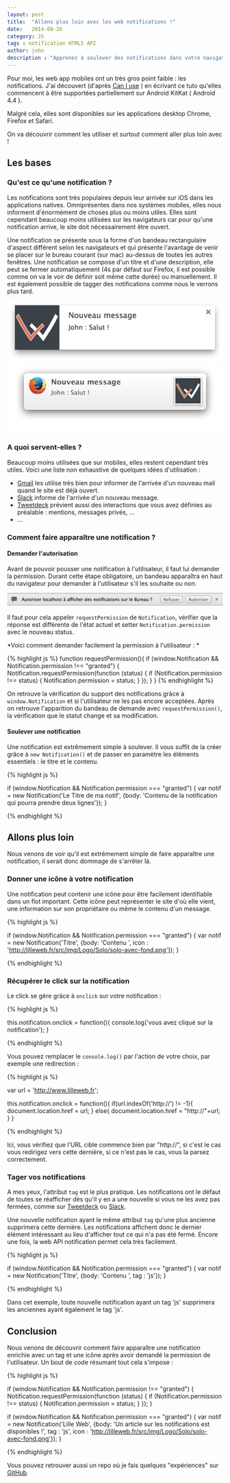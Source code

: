 ```yaml
---
layout: post
title:  "Allons plus loin avec les web notifications !"
date:   2014-08-26
category: JS
tags : notification HTML5 API
author: john
description : "Apprenez à soulever des notifications dans votre navigateur pour augmenter les interactions avec l'utilisateur"
---
```


Pour moi, les web app mobiles ont un très gros point faible : les notifications. J'ai découvert (d'après [Can I use](http://caniuse.com/#feat=notifications) )  en écrivant ce tuto qu'elles commencent à être supportées partiellement sur Android KitKat ( Android 4.4 ).

Malgré cela, elles sont disponibles sur les applications desktop Chrome, Firefox et Safari.

On va découvrir comment les utiliser et surtout comment aller plus loin avec !

## Les bases

### Qu'est ce qu'une notification ?

Les notifications sont très populaires depuis leur arrivée sur iOS dans les applications natives. Omniprésentes dans nos systèmes mobiles, elles nous informent d'énormément de choses plus ou moins utiles. Elles sont cependant beaucoup moins utilisées sur les navigateurs car pour qu'une notification arrive, le site doit nécessairement être ouvert.

Une notification se présente sous la forme d'un bandeau rectangulaire d'aspect différent selon les navigateurs et qui présente l'avantage de venir se placer sur le bureau courant (sur mac) au-dessus de toutes les autres fenêtres. Une notification se compose d'un titre et d'une description, elle peut se fermer automatiquement (4s par défaut sur Firefox, il est possible comme on va le voir de définir soit même cette durée) ou manuellement. Il est également possible de tagger des notifications comme nous le verrons plus tard.

<img src="/src/articles/webNotif/chromeNotif.png" title="Notification Chrome" alt="Visuel d'exemple d'une notification chrome"/>
<img src="/src/articles/webNotif/firefoxNotif.png" title="Notification Firefox" alt="Visuel d'exple d'une notification Firefox"/>

### A quoi servent-elles ?

Beaucoup moins utilisées que sur mobiles, elles restent cependant très utiles. Voici une liste non exhaustive de quelques idées d'utilisation :

* [Gmail](https://mail.google.com/mail/) les utilise très bien pour informer de l'arrivée d'un nouveau mail quand le site est déjà ouvert.
* [Slack](https://slack.com/) informe de l'arrivée d'un nouveau message.
* [Tweetdeck](https://tweetdeck.twitter.com/) prévient aussi des interactions que vous avez définies au préalable : mentions, messages privés, ...
* ...

### Comment faire apparaître une notification ?

#### Demander l'autorisation

Avant de pouvoir pousser une notification à l'utilisateur, il faut lui demander la permission. Durant cette étape obligatoire, un bandeau apparaîtra en haut du navigateur pour demander à l'utilisateur s'il les souhaite ou non.

<img src="/src/articles/webNotif/chromeRequest.png" title="Bandeau demande notification chrome" alt="Visuel d'exple d'une demande d'autorisation des notifications Chrome" />

Il faut pour cela appeler `requestPermission` de `Notification`, vérifier que la réponse est différente de l'état actuel et setter `Notification.permission` avec le nouveau status.

*Voici comment demander facilement la permission à l'utilisateur : *

{% highlight js %}
  function requestPermission(){
    if (window.Notification && Notification.permission !== "granted") {
      Notification.requestPermission(function (status) {
        if (Notification.permission !== status) {
          Notification.permission = status;
        }
      });
    }
  }
{% endhighlight %}

On retrouve la vérification du support des notifications grâce à `window.Notification` et si l'utilisateur ne les pas encore acceptées. Après on retrouve l'apparition du bandeau de demande avec `requestPermission()`, la vérification que le statut change et sa modification.

#### Soulever une notification

Une notification est extrêmement simple à soulever. Il vous suffit de la créer grâce à `new Notification()` et de passer en paramètre les éléments essentiels : le titre et le contenu.

{% highlight js %}

if (window.Notification && Notification.permission === "granted") {
  var notif = new Notification('Le Titre de ma notif', {body: 'Contenu de la notification qui pourra prendre deux lignes'});
}

{% endhighlight %}

## Allons plus loin

Nous venons de voir qu'il est extrêmement simple de faire apparaître une notification, il serait donc dommage de s'arrêter là.

### Donner une icône à votre notification

Une notification peut contenir une icône pour être facilement identifiable dans un flot important. Cette icône peut représenter le site d'où elle vient, une information sur son propriétaire ou même le contenu d'un message.

{% highlight js %}

if (window.Notification && Notification.permission === "granted") {
  var notif = new Notification('Titre', {body: 'Contenu ', icon : 'http://lilleweb.fr/src/img/Logo/Solo/solo-avec-fond.png'});
}

{% endhighlight %}

### Récupérer le click sur la notification

Le click se gère grâce à `onclick` sur votre notification :

{% highlight js %}

this.notification.onclick = function(){
  console.log('vous avez cliqué sur la notification');
}

{% endhighlight %}

Vous pouvez remplacer le `console.log()` par l'action de votre choix, par exemple une redirection :

{% highlight js %}

var url = 'http://www.lilleweb.fr';

this.notification.onclick = function(){
  if(url.indexOf('http://') != -1){
    document.location.href = url;
  } else{
    document.location.href = "http://"+url;
  }
}

{% endhighlight %}

Ici, vous vérifiez que l'URL cible commence bien par "http://", si c'est le cas vous redirigez vers cette dernière, si ce n'est pas le cas, vous la parsez correctement.

### Tager vos notifications

A mes yeux, l'attribut `tag` est le plus pratique. Les notifications ont le défaut de toutes se réafficher dès qu'il y en a une nouvelle si vous ne les avez pas fermées, comme sur [Tweetdeck](https://tweetdeck.twitter.com/) ou [Slack](https://slack.com/).

Une nouvelle notification ayant le même attribut `tag` qu'une plus ancienne supprimera cette dernière. Les notifications affichent donc le dernier élément intéressant au lieu d'afficher tout ce qui n'a pas été fermé. Encore une fois, la web API notification permet cela très facilement.

{% highlight js %}

if (window.Notification && Notification.permission === "granted") {
  var notif = new Notification('Titre', {body: 'Contenu ', tag : 'js'});
}

{% endhighlight %}

Dans cet exemple, toute nouvelle notification ayant un tag 'js' supprimera les anciennes ayant également le tag 'js'.

## Conclusion

Nous venons de découvrir comment faire apparaître une notification enrichie avec un tag et une icône après avoir demandé la permission de l'utilisateur. Un bout de code résumant tout cela s'impose :

{% highlight js %}

if (window.Notification && Notification.permission !== "granted") {
  Notification.requestPermission(function (status) {
    if (Notification.permission !== status) {
      Notification.permission = status;
    }
  });
}

if (window.Notification && Notification.permission === "granted") {
  var notif = new Notification('Lille Web', {body: 'Un article sur les notifications est disponibles !', tag : 'js', icon : 'http://lilleweb.fr/src/img/Logo/Solo/solo-avec-fond.png'});
}

{% endhighlight %}

Vous pouvez retrouver aussi un repo où je fais quelques "expériences" sur [GitHub]('https://github.com/JohnathanSUP/Web-Notification').
